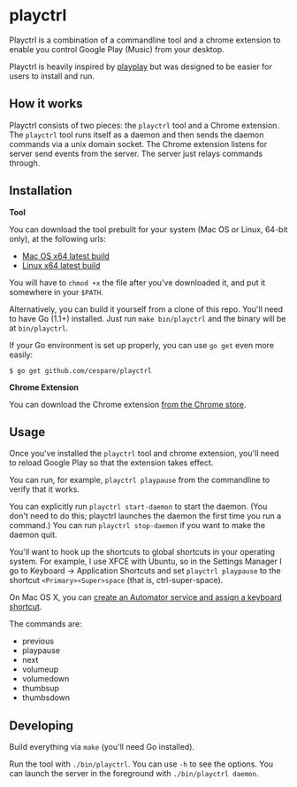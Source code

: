 # playctrl

Playctrl is a combination of a commandline tool and a chrome extension to enable you control Google Play
(Music) from your desktop.

Playctrl is heavily inspired by [playplay](https://github.com/jsharkey/playplay) but was designed to be easier
for users to install and run.

## How it works

Playctrl consists of two pieces: the `playctrl` tool and a Chrome extension. The `playctrl` tool runs itself
as a daemon and then sends the daemon commands via a unix domain socket. The Chrome extension listens for
server send events from the server. The server just relays commands through.

## Installation

**Tool**

You can download the tool prebuilt for your system (Mac OS or Linux, 64-bit only), at the following urls:

* [Mac OS x64 latest build](http://dl.ctrl-c.us/playctrl-darwin-x64-latest)
* [Linux x64 latest build](http://dl.ctrl-c.us/playctrl-linux-x64-latest)

You will have to `chmod +x` the file after you've downloaded it, and put it somewhere in your `$PATH`.

Alternatively, you can build it yourself from a clone of this repo. You'll need to have Go (1.1+) installed.
Just run `make bin/playctrl` and the binary will be at `bin/playctrl`.

If your Go environment is set up properly, you can use `go get` even more easily:

    $ go get github.com/cespare/playctrl

**Chrome Extension**

You can download the Chrome extension [from the Chrome
store](https://chrome.google.com/webstore/detail/playctrl/loakeafbjkkagnmmlpadfmknpeedckjg).

## Usage

Once you've installed the `playctrl` tool and chrome extension, you'll need to reload Google Play so that the
extension takes effect.

You can run, for example, `playctrl playpause` from the commandline to verify that it works.

You can explicitly run `playctrl start-daemon` to start the daemon. (You don't need to do this; playctrl
launches the daemon the first time you run a command.)  You can run `playctrl stop-daemon` if you want to make
the daemon quit.

You'll want to hook up the shortcuts to global shortcuts in your operating system. For example, I use XFCE
with Ubuntu, so in the Settings Manager I go to Keyboard -> Application Shortcuts and set `playctrl playpause`
to the shortcut `<Primary><Super>space` (that is, ctrl-super-space).

On Mac OS X, you can [create an Automator service and assign a keyboard
shortcut](http://computers.tutsplus.com/tutorials/how-to-launch-any-app-with-a-keyboard-shortcut--mac-31463).

The commands are:

* previous
* playpause
* next
* volumeup
* volumedown
* thumbsup
* thumbsdown

## Developing

Build everything via `make` (you'll need Go installed).

Run the tool with `./bin/playctrl`. You can use `-h` to see the options. You can launch the server in the
foreground with `./bin/playctrl daemon`.
